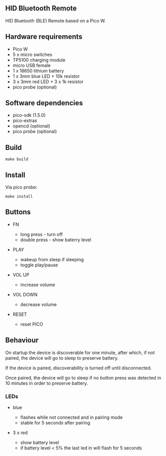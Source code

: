 ## HID Bluetooth Remote

HID Bluetooth (BLE) Remote based on a Pico W.

## Hardware requirements

* Pico W
* 5 x micro switches
* TP5100 charging module
* micro USB female
* 1 x 18650 lithium battery
* 1 x 3mm blue LED + 10k resistor
* 3 x 3mm red LED + 3 x 1k resistor
* pico probe (optional)

## Software dependencies

* pico-sdk (1.5.0)
* pico-extras
* opencd (optional)
* pico probe (optional)


## Build

    make build
    
## Install
Via pico probe:

    make install

## Buttons

* FN
    - long press - turn off
    - double press - show baterry level
    
* PLAY
    - wakeup from sleep if sleeping
    - toggle play/pause
    
* VOL UP
    - increase volume

* VOL DOWN
    - decrease volume

* RESET
    - reset PICO
    
## Behaviour
    
On startup the device is discoverable for one minute, after which, if not paired, the device will go to sleep to preserve battery.

If the device is paired, discoverability is turned off until disconnected.

Once paired, the device will go to sleep if no button press was detected in 10 minutes in order to preserve battery.

### LEDs

* blue
    - flashes while not connected and in pairing mode
    - stable for 5 seconds after pairing
    
* 3 x red
    - show battery level
    - if battery level < 5% the last led in will flash for 5 seconds
